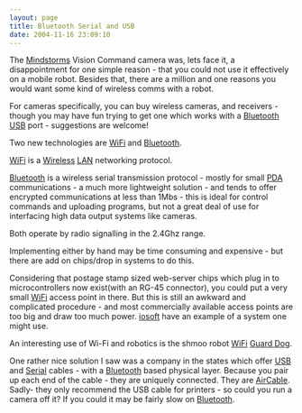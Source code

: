 ```yaml
---
layout: page
title: Bluetooth Serial and USB
date: 2004-11-16 23:09:10
---
```

<p>The <a href="/wiki/mindstorms.html" title="A Robotic construction toy system from Lego">Mindstorms</a> Vision Command camera was, lets face it, a disappointment for one simple reason - that you could not use it effectively on a mobile robot.  Besides that, there are a million and one reasons you would want some kind of wireless comms with a robot.
</p>
<p>For cameras specifically, you can buy wireless cameras, and receivers - though you may have fun trying to get one which works with a <a href="/wiki/bluetooth.html" title="Bluetooth">Bluetooth</a> <a href="/wiki/universal_serial_bus.html" title="Universal Serial Bus">USB</a> port - suggestions are welcome!
</p>
<p>Two new technologies are <a href="/wiki/wifi.html" title="Wireless Lan">WiFi</a> and <a href="/wiki/bluetooth.html" title="Bluetooth">Bluetooth</a>.
</p>
<p><a href="/wiki/wifi.html" title="Wireless Lan">WiFi</a> is a <a href="/wiki/wireless.html" title="Wireless">Wireless</a> <a href="/wiki/lan.html" title="Local area network">LAN</a> networking protocol.
</p>
<p><a href="/wiki/bluetooth.html" title="Bluetooth">Bluetooth</a> is a wireless serial transmission protocol - mostly for small <a href="/wiki/pda.html" title="Personal Data Assistant">PDA</a> communications - a much more lightweight solution - and tends to offer encrypted communications at less than 1Mbs - this is ideal for control commands and uploading programs, but not a great deal of use for interfacing high data output systems like cameras.
</p>
<p>Both operate by radio signalling in the 2.4Ghz range.
</p>
<p>Implementing either by hand may be time consuming and expensive - but there are add on chips/drop in systems to do this.
</p>
<p>Considering that postage stamp sized web-server chips which plug in to microcontrollers now exist(with an RG-45 connector), you could put a very small <a href="/wiki/wifi.html" title="Wireless Lan">WiFi</a> access point in there. But this is still an awkward and complicated procedure - and most commercially available access points are too big and draw too much power.  <a  href="http://www.iosoft.co.uk/wlan2.php" rel="external" target="_blank">iosoft</a> have an example of a system one might use.
</p>
<p>An interesting use of Wi-Fi and robotics is the shmoo robot <a href="/wiki/wifi.html" title="Wireless Lan">WiFi</a> <a  href="http://news.com.com/2100-1039-5059541.html?tag=nl" rel="external" target="_blank">Guard Dog</a>.
</p>
<p>One rather nice solution I saw was a company in the states which offer <a href="/wiki/universal_serial_bus.html" title="Universal Serial Bus">USB</a> and <a href="/wiki/serial_data_stream.html" title="Serial Data Stream">Serial</a> cables - with a <a href="/wiki/bluetooth.html" title="Bluetooth">Bluetooth</a> based physical layer.  Because you pair up each end of the cable - they are uniquely connected.  They are <a href="www.aircable.net" rel="">AirCable</a>.  Sadly- they only recommend the USB cable for printers - so could you run a camera off it?  If you could it may be fairly slow on <a href="/wiki/bluetooth.html" title="Bluetooth">Bluetooth</a>.
</p>
